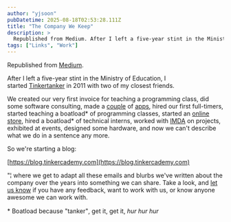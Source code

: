 ```yaml
---
author: "yjsoon"
pubDatetime: 2025-08-18T02:53:28.111Z
title: "The Company We Keep"
description: >
  Republished from Medium. After I left a five-year stint in the Ministry of Education, I started Tinkertanker in 2011 with two of my closest friend...
tags: ["Links", "Work"]
---
```






Republished from [Medium](https://medium.com/@yjsoon/the-company-we-keep-c5c2eec16b33).

After I left a five-year stint in the Ministry of Education, I started [Tinkertanker](http://tinkertanker.com/) in 2011 with two of my closest friends.

We created our very first invoice for teaching a programming class, did some software consulting, made a&nbsp;[couple](http://icphoto.tinkertanker.com/)&nbsp;of&nbsp;[apps](http://guestday.com/), hired our first full-timers, started teaching a boatload\* of programming classes, started an&nbsp;[online store](http://gethacking.com/), hired a boatload\* of technical interns, worked with&nbsp;[IMDA](http://www.imda.gov.sg/)&nbsp;on projects, exhibited at events, designed some hardware, and now we can't describe what we do in a sentence any more.

So we're starting a blog:

[https://blog.tinkercademy.com](https://blog.tinkercademy.com)

"¦ where we get to adapt all these emails and blurbs we've written about the company over the years into something we can share. Take a look, and&nbsp;[let us know](mailto:hello@tinkertanker.com)&nbsp;if you have any feedback, want to work with us, or know anyone awesome we can work with.

\* Boatload because "tanker", get it, get it,&nbsp;_hur hur hur_